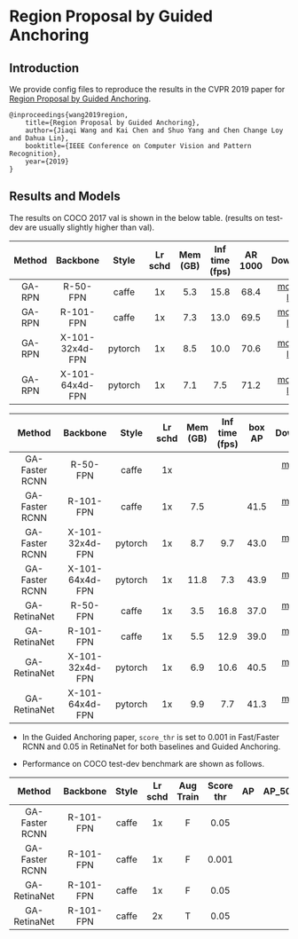 # Region Proposal by Guided Anchoring

## Introduction

We provide config files to reproduce the results in the CVPR 2019 paper for [Region Proposal by Guided Anchoring](https://arxiv.org/abs/1901.03278).

```
@inproceedings{wang2019region,
    title={Region Proposal by Guided Anchoring},
    author={Jiaqi Wang and Kai Chen and Shuo Yang and Chen Change Loy and Dahua Lin},
    booktitle={IEEE Conference on Computer Vision and Pattern Recognition},
    year={2019}
}
```

## Results and Models

The results on COCO 2017 val is shown in the below table. (results on test-dev are usually slightly higher than val).

| Method |    Backbone     |  Style  | Lr schd | Mem (GB) | Inf time (fps) | AR 1000 | Download |
|:------:|:---------------:|:-------:|:-------:|:--------:|:--------------:|:-------:|:----------------------------------------------------------------------------------------------------------------------------------------------:|
| GA-RPN |    R-50-FPN     |  caffe  |   1x    | 5.3      | 15.8           | 68.4    | [model](https://open-mmlab.s3.ap-northeast-2.amazonaws.com/mmdetection/v2.0/guided_anchoring/ga_rpn_r50_caffe_fpn_1x_coco/ga_rpn_r50_caffe_fpn_1x_coco_20200531-899008a6.pth) &#124; [log](https://open-mmlab.s3.ap-northeast-2.amazonaws.com/mmdetection/v2.0/guided_anchoring/ga_rpn_r50_caffe_fpn_1x_coco/ga_rpn_r50_caffe_fpn_1x_coco_20200531_011819.log.json)   |
| GA-RPN |    R-101-FPN    |  caffe  |   1x    | 7.3      | 13.0           | 69.5    | [model](https://open-mmlab.s3.ap-northeast-2.amazonaws.com/mmdetection/v2.0/guided_anchoring/ga_rpn_r101_caffe_fpn_1x_coco/ga_rpn_r101_caffe_fpn_1x_coco_20200531-ca9ba8fb.pth) &#124; [log](https://open-mmlab.s3.ap-northeast-2.amazonaws.com/mmdetection/v2.0/guided_anchoring/ga_rpn_r101_caffe_fpn_1x_coco/ga_rpn_r101_caffe_fpn_1x_coco_20200531_011812.log.json)   |
| GA-RPN | X-101-32x4d-FPN | pytorch |   1x    | 8.5      | 10.0           | 70.6    | [model](https://open-mmlab.s3.ap-northeast-2.amazonaws.com/mmdetection/v2.0/guided_anchoring/ga_rpn_x101_32x4d_fpn_1x_coco/ga_rpn_x101_32x4d_fpn_1x_coco_20200220-c28d1b18.pth) &#124; [log](https://open-mmlab.s3.ap-northeast-2.amazonaws.com/mmdetection/v2.0/guided_anchoring/ga_rpn_x101_32x4d_fpn_1x_coco/ga_rpn_x101_32x4d_fpn_1x_coco_20200220_221326.log.json) |
| GA-RPN | X-101-64x4d-FPN | pytorch |   1x    | 7.1      | 7.5            | 71.2    | [model](https://open-mmlab.s3.ap-northeast-2.amazonaws.com/mmdetection/v2.0/guided_anchoring/ga_rpn_x101_64x4d_fpn_1x_coco/ga_rpn_x101_64x4d_fpn_1x_coco_20200225-3c6e1aa2.pth) &#124; [log](https://open-mmlab.s3.ap-northeast-2.amazonaws.com/mmdetection/v2.0/guided_anchoring/ga_rpn_x101_64x4d_fpn_1x_coco/ga_rpn_x101_64x4d_fpn_1x_coco_20200225_152704.log.json) |


|     Method     |    Backbone     |  Style  | Lr schd | Mem (GB) | Inf time (fps) | box AP | Download |
|:--------------:|:---------------:|:-------:|:-------:|:--------:|:--------------:|:------:|:------------:|
| GA-Faster RCNN |    R-50-FPN     |  caffe  |   1x    |          |                |        | [model]() &#124; [log]() |
| GA-Faster RCNN |    R-101-FPN    |  caffe  |   1x    |  7.5     |                | 41.5   | [model](https://open-mmlab.s3.ap-northeast-2.amazonaws.com/mmdetection/v2.0/guided_anchoring/ga_faster_r101_caffe_fpn_1x_coco/ga_faster_r101_caffe_fpn_1x_coco_bbox_mAP-0.415_20200505_115528-fb82e499.pth) &#124; [log](https://open-mmlab.s3.ap-northeast-2.amazonaws.com/mmdetection/v2.0/guided_anchoring/ga_faster_r101_caffe_fpn_1x_coco/ga_faster_r101_caffe_fpn_1x_coco_20200505_115528.log.json) |
| GA-Faster RCNN | X-101-32x4d-FPN | pytorch |   1x    |  8.7     |     9.7        | 43.0   | [model](https://open-mmlab.s3.ap-northeast-2.amazonaws.com/mmdetection/v2.0/guided_anchoring/ga_faster_x101_32x4d_fpn_1x_coco/ga_faster_x101_32x4d_fpn_1x_coco_20200215-1ded9da3.pth) &#124; [log](https://open-mmlab.s3.ap-northeast-2.amazonaws.com/mmdetection/v2.0/guided_anchoring/ga_faster_x101_32x4d_fpn_1x_coco/ga_faster_x101_32x4d_fpn_1x_coco_20200215_184547.log.json)|
| GA-Faster RCNN | X-101-64x4d-FPN | pytorch |   1x    |  11.8    |     7.3        | 43.9   | [model](https://open-mmlab.s3.ap-northeast-2.amazonaws.com/mmdetection/v2.0/guided_anchoring/ga_faster_x101_64x4d_fpn_1x_coco/ga_faster_x101_64x4d_fpn_1x_coco_20200215-0fa7bde7.pth) &#124; [log](https://open-mmlab.s3.ap-northeast-2.amazonaws.com/mmdetection/v2.0/guided_anchoring/ga_faster_x101_64x4d_fpn_1x_coco/ga_faster_x101_64x4d_fpn_1x_coco_20200215_104455.log.json)|
|  GA-RetinaNet  | R-50-FPN        |  caffe  |   1x    |  3.5     |     16.8       | 37.0   | [model](https://open-mmlab.s3.ap-northeast-2.amazonaws.com/mmdetection/v2.0/guided_anchoring/ga_retinanet_r50_caffe_fpn_1x_coco/ga_retinanet_r50_caffe_fpn_1x_coco_20200531-902ffd79.pth) &#124; [log](https://open-mmlab.s3.ap-northeast-2.amazonaws.com/mmdetection/v2.0/guided_anchoring/ga_retinanet_r50_caffe_fpn_1x_coco/ga_retinanet_r50_caffe_fpn_1x_coco_20200531_012832.log.json)|
|  GA-RetinaNet  | R-101-FPN       |  caffe  |   1x    |  5.5     |     12.9       | 39.0   | [model](https://open-mmlab.s3.ap-northeast-2.amazonaws.com/mmdetection/v2.0/guided_anchoring/ga_retinanet_r101_caffe_fpn_1x_coco/ga_retinanet_r101_caffe_fpn_1x_coco_20200531-6266453c.pth) &#124; [log](https://open-mmlab.s3.ap-northeast-2.amazonaws.com/mmdetection/v2.0/guided_anchoring/ga_retinanet_r101_caffe_fpn_1x_coco/ga_retinanet_r101_caffe_fpn_1x_coco_20200531_012847.log.json)|
|  GA-RetinaNet  | X-101-32x4d-FPN | pytorch |   1x    |  6.9     |     10.6       |  40.5  | [model](https://open-mmlab.s3.ap-northeast-2.amazonaws.com/mmdetection/v2.0/guided_anchoring/ga_retinanet_x101_32x4d_fpn_1x_coco/ga_retinanet_x101_32x4d_fpn_1x_coco_20200219-40c56caa.pth) &#124; [log](https://open-mmlab.s3.ap-northeast-2.amazonaws.com/mmdetection/v2.0/guided_anchoring/ga_retinanet_x101_32x4d_fpn_1x_coco/ga_retinanet_x101_32x4d_fpn_1x_coco_20200219_223025.log.json) |
|  GA-RetinaNet  | X-101-64x4d-FPN | pytorch |   1x    |   9.9    |      7.7       |  41.3  | [model](https://open-mmlab.s3.ap-northeast-2.amazonaws.com/mmdetection/v2.0/guided_anchoring/ga_retinanet_x101_64x4d_fpn_1x_coco/ga_retinanet_x101_64x4d_fpn_1x_coco_20200226-ef9f7f1f.pth) &#124; [log](https://open-mmlab.s3.ap-northeast-2.amazonaws.com/mmdetection/v2.0/guided_anchoring/ga_retinanet_x101_64x4d_fpn_1x_coco/ga_retinanet_x101_64x4d_fpn_1x_coco_20200226_221123.log.json) |



- In the Guided Anchoring paper, `score_thr` is set to 0.001 in Fast/Faster RCNN and 0.05 in RetinaNet for both baselines and Guided Anchoring.

- Performance on COCO test-dev benchmark are shown as follows.


|     Method     | Backbone  | Style | Lr schd | Aug Train | Score thr |  AP  | AP_50 | AP_75 | AP_small | AP_medium | AP_large | Download |
|:--------------:|:---------:|:-----:|:-------:|:---------:|:---------:|:----:|:-----:|:-----:|:--------:|:---------:|:--------:|:--------:|
| GA-Faster RCNN | R-101-FPN | caffe |   1x    |     F     |   0.05    |      |       |       |          |           |          |  |
| GA-Faster RCNN | R-101-FPN | caffe |   1x    |     F     |   0.001   |      |       |       |          |           |          |  |
|  GA-RetinaNet  | R-101-FPN | caffe |   1x    |     F     |   0.05    |      |       |       |          |           |          |  |
|  GA-RetinaNet  | R-101-FPN | caffe |   2x    |     T     |   0.05    |      |       |       |          |           |          |  |
